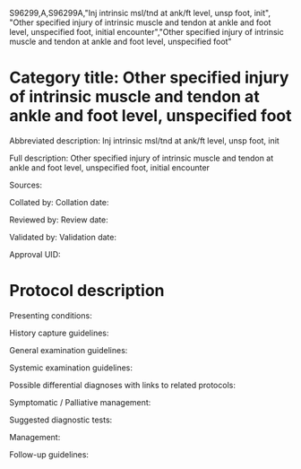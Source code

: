 S96299,A,S96299A,"Inj intrinsic msl/tnd at ank/ft level, unsp foot, init", "Other specified injury of intrinsic muscle and tendon at ankle and foot level, unspecified foot, initial encounter","Other specified injury of intrinsic muscle and tendon at ankle and foot level, unspecified foot"
# Category title: Other specified injury of intrinsic muscle and tendon at ankle and foot level, unspecified foot

Abbreviated description: Inj intrinsic msl/tnd at ank/ft level, unsp foot, init

Full description: Other specified injury of intrinsic muscle and tendon at ankle and foot level, unspecified foot, initial encounter

Sources:

Collated by:
Collation date:

Reviewed by:
Review date:

Validated by:
Validation date:

Approval UID:

# Protocol description

Presenting conditions:

History capture guidelines:

General examination guidelines:

Systemic examination guidelines:

Possible differential diagnoses with links to related protocols:

Symptomatic / Palliative management:

Suggested diagnostic tests:

Management:

Follow-up guidelines:
